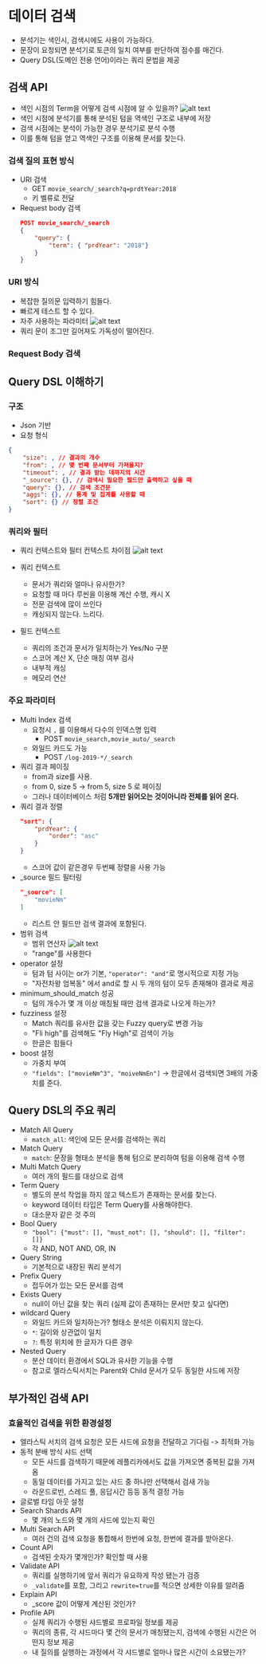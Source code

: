 # 데이터 검색
- 분석기는 색인시, 검색시에도 사용이 가능하다.
- 문장이 요청되면 분석기로 토큰의 일치 여부를 판단하여 점수를 매긴다.
- Query DSL(도메인 전용 언어)이라는 쿼리 문법을 제공

## 검색 API
- 색인 시점의 Term을 어떻게 검색 시점에 알 수 있을까?
![alt text](image/4/image.png)
- 색인 시점에 분석기를 통해 분석된 텀을 역색인 구조로 내부에 저장
- 검색 시점에는 분석이 가능한 경우 분석기로 분석 수행
- 이를 통해 텀을 얻고 역색인 구조를 이용해 문서를 찾는다.
### 검색 질의 표현 방식
- URI 검색
    - GET `movie_search/_search?q=prdtYear:2018`
    - 키 벨류로 전달
- Request body 검색
    ```json
    POST movie_search/_search
    {
        "query": {
            "term": { "prdYear": "2018"}
        }
    }
    ```
### URI 방식
- 복잡한 질의문 입력하기 힘들다.
- 빠르게 테스트 할 수 있다.
- 자주 사용하는 파라미터
![alt text](image/4/image-1.png)
- 쿼리 문이 조그만 길어져도 가독성이 떨어진다.
### Request Body 검색
## Query DSL 이해하기
### 구조
- Json 기반
- 요청 형식
```json
{
    "size": , // 결과의 개수
    "from": , // 몇 번째 문서부터 가져올지?
    "timeout": , // 결과 받는 데까지의 시간
    "_source": {}, // 검색시 필요한 필드만 출력하고 싶을 때
    "query": {}, // 검색 조건문
    "aggs": {}, // 통계 및 집계를 사용할 때
    "sort": {} // 정렬 조건
}
```
### 쿼리와 필터
- 쿼리 컨텍스트와 필터 컨텍스트 차이점
![alt text](image/4/image-2.png)
- 쿼리 컨텍스트
    - 문서가 쿼리와 얼마나 유사한가?
    - 요청할 때 마다 루씬을 이용해 계산 수행, 캐시 X
    - 전문 검색에 많이 쓰인다
    - 캐싱되지 않는다. 느리다.

- 필드 컨텍스트
    - 쿼리의 조건과 문서가 일치하는가 Yes/No 구분
    - 스코어 계산 X, 단순 매칭 여부 검사
    - 내부적 캐싱
    - 메모리 연산

### 주요 파라미터
- Multi Index 검색
    - 요청시 `,` 를 이용해서 다수의 인덱스명 입력
        - POST `movie_search,movie_auto/_search`
    - 와일드 카드도 가능
        - POST `/log-2019-*/_search`
- 쿼리 결과 페이징
    - from과 size를 사용.
    - from 0, size 5 -> from 5, size 5 로 페이징
    - 그러나 데이터베이스 처럼 **5개만 읽어오는 것이아니라 전체를 읽어 온다.**
- 쿼리 결과 정렬
    ```json
    "sort": {
        "prdYear": {
            "order": "asc"
        }
    }
    ```
    - 스코어 값이 같은경우 두번째 정렬을 사용 가능
- _source 필드 필터링
    ```json
    "_source": [
        "movieNm"
    ]
    ```
    - 리스트 안 필드만 검색 결과에 포함된다.
- 범위 검색
    - 범위 연산자
    ![alt text](image/4/image-3.png)
    - "range"를 사용한다
- operator 설정
    - 텀과 텀 사이는 or가 기본, `"operator": "and"`로 명시적으로 지정 가능
    - "자전차왕 엄복동" 에서 and로 할 시 두 개의 텀이 모두 존재해야 결과로 제공
- minimum_should_match 성공
    - 텀의 개수가 몇 개 이상 매칭될 때만 검색 결과로 나오게 하는가?
- fuzziness 설정
    - Match 쿼리를 유사한 값을 갖는 Fuzzy query로 변경 가능
    - "Fli high"를 검색해도 "Fly High"로 검색이 가능
    - 한글은 힘들다
- boost 설정
    - 가중치 부여
    - `"fields": ["movieNm^3", "moiveNmEn"]` -> 한글에서 검색되면 3배의 가중치를 준다.
## Query DSL의 주요 쿼리
- Match All Query
    - `match_all`: 색인에 모든 문서를 검색하는 쿼리
- Match Query
    - `match`: 문장을 형태소 분석을 통해 텀으로 분리하여 텀을 이용해 검색 수행
- Multi Match Query
    - 여러 개의 필드를 대상으로 검색
- Term Query
    - 별도의 분석 작업을 하지 않고 텍스트가 존재하는 문서를 찾는다.
    - keyword 데이터 타입은 Term Query를 사용해야한다.
    - 대소문자 같은 것 주의
- Bool Query
    - `"bool": {"must": [], "must_not": [], "should": [], "filter": []}`
    - 각 AND, NOT AND, OR, IN
- Query String
    - 기본적으로 내장된 쿼리 분석기
- Prefix Query
    - 접두어가 있는 모든 문서를 검색
- Exists Query
    - null이 아닌 값을 찾는 쿼리 (실제 값이 존재하는 문서만 찾고 싶다면)
- wildcard Query
    - 와일드 카드와 일치하는가? 형태소 분석은 이뤄지지 않는다.
    - `*`: 길이와 상관없이 일치
    - `?`: 특정 위치에 한 글자가 다른 경우
- Nested Query
    - 분산 데이터 환경에서 SQL과 유사한 기능을 수행
    - 참고로 엘라스틱서치는 Parent와 Child 문서가 모두 동일한 샤드에 저장
## 부가적인 검색 API
### 효율적인 검색을 위한 환경설정
- 엘라스틱 서치의 검색 요청은 모든 샤드에 요청을 전달하고 기다림 -> 최적화 가능
- 동적 분배 방식 샤드 선택
    - 모든 샤드를 검색하기 때문에 레플리카에서도 값을 가져오면 중복된 값을 가져옴
    - 동일 데이터를 가지고 있는 샤드 중 하나만 선택해서 검새 가능
    - 라운드로빈, 스레드 풀, 응답시간 등등 동적 결정 가능
- 글로벌 타임 아웃 설정
- Search Shards API
    - 몇 개의 노드와 몇 개의 샤드에 있는지 확인
- Multi Search API
    - 여러 건의 검색 요청을 통합해서 한번에 요청, 한번에 결과를 받아온다.
- Count API
    - 검색된 숫자가 몇개인가? 확인할 때 사용
- Validate API
    - 쿼리를 실행하기에 앞서 쿼리가 유요하게 작성 됐는가 검증
    - `_validate`를 포함, 그리고 `rewrite=true`를 적으면 상세한 이유를 알려줌
- Explain API
    - _score 값이 어떻게 계산된 것인가?
- Profile API
    - 실제 쿼리가 수행된 샤드별로 프로파일 정보를 제공
    - 쿼리의 종류, 각 샤드마다 몇 건의 문서가 매칭됐는지, 검색에 수행된 시간은 어떤지 정보 제공
    - 내 질의를 실행하는 과정에서 각 샤드별로 얼마나 많은 시간이 소요됐는가?
